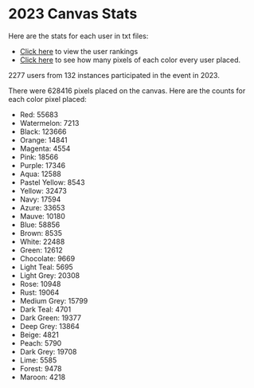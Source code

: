 # 2023 Canvas Stats
Here are the stats for each user in txt files:
* [Click here](https://raw.githubusercontent.com/TheRealMonte/therealmonte.github.io/main/2023%20Stats/rankings.txt) to view the user rankings
* [Click here](https://raw.githubusercontent.com/TheRealMonte/therealmonte.github.io/main/2023%20Stats/color_count.txt) to see how many pixels of each color every user placed.

2277 users from 132 instances participated in the event in 2023.

There were 628416 pixels placed on the canvas. Here are the counts for each color pixel placed:
* Red: 55683
* Watermelon: 7213
* Black: 123666
* Orange: 14841
* Magenta: 4554
* Pink: 18566
* Purple: 17346
* Aqua: 12588
* Pastel Yellow: 8543
* Yellow: 32473
* Navy: 17594
* Azure: 33653
* Mauve: 10180
* Blue: 58856
* Brown: 8535
* White: 22488
* Green: 12612
* Chocolate: 9669
* Light Teal: 5695
* Light Grey: 20308
* Rose: 10948
* Rust: 19064
* Medium Grey: 15799
* Dark Teal: 4701
* Dark Green: 19377
* Deep Grey: 13864
* Beige: 4821
* Peach: 5790
* Dark Grey: 19708
* Lime: 5585
* Forest: 9478
* Maroon: 4218
